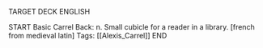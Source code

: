 TARGET DECK
ENGLISH

START
Basic
Carrel
Back: n. Small cubicle for a reader in a library. [french from medieval latin]
Tags: [[Alexis_Carrel]]
END

